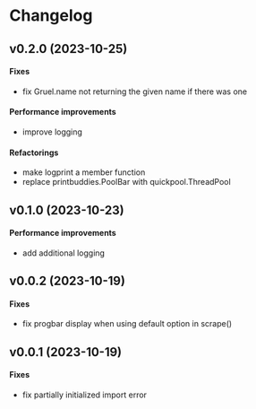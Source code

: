# Changelog

## v0.2.0 (2023-10-25)

#### Fixes

* fix Gruel.name not returning the given name if there was one
#### Performance improvements

* improve logging
#### Refactorings

* make logprint a member function
* replace printbuddies.PoolBar with quickpool.ThreadPool


## v0.1.0 (2023-10-23)

#### Performance improvements

* add additional logging

## v0.0.2 (2023-10-19)

#### Fixes

* fix progbar display when using default option in scrape()


## v0.0.1 (2023-10-19)

#### Fixes

* fix partially initialized import error



